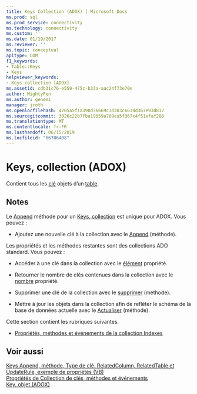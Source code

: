 ```yaml
---
title: Keys Collection (ADOX) | Microsoft Docs
ms.prod: sql
ms.prod_service: connectivity
ms.technology: connectivity
ms.custom: ''
ms.date: 01/19/2017
ms.reviewer: ''
ms.topic: conceptual
apitype: COM
f1_keywords:
- Table::Keys
- Keys
helpviewer_keywords:
- Keys collection [ADOX]
ms.assetid: cdb31c76-e559-475c-b33a-aac24f73e70e
author: MightyPen
ms.author: genemi
manager: jroth
ms.openlocfilehash: 4205a5f1a398d36669c3d383c663dd367e93d817
ms.sourcegitcommit: 3026c22b7fba19059a769ea5f367c4f51efaf286
ms.translationtype: MT
ms.contentlocale: fr-FR
ms.lasthandoff: 06/15/2019
ms.locfileid: "66706408"
---
```

# <a name="keys-collection-adox"></a>Keys, collection (ADOX)
Contient tous les [clé](../../../ado/reference/adox-api/key-object-adox.md) objets d’un [table](../../../ado/reference/adox-api/table-object-adox.md).  
  
## <a name="remarks"></a>Notes  
 Le [Append](../../../ado/reference/adox-api/append-method-adox-keys.md) méthode pour un [Keys, collection](../../../ado/reference/adox-api/keys-collection-adox.md) est unique pour ADOX. Vous pouvez :  
  
-   Ajoutez une nouvelle clé à la collection avec le [Append](../../../ado/reference/adox-api/append-method-adox-keys.md) (méthode).  
  
 Les propriétés et les méthodes restantes sont des collections ADO standard. Vous pouvez :  
  
-   Accéder à une clé dans la collection avec le [élément](../../../ado/reference/ado-api/item-property-ado.md) propriété.  
  
-   Retourner le nombre de clés contenues dans la collection avec le [nombre](../../../ado/reference/ado-api/count-property-ado.md) propriété.  
  
-   Supprimer une clé de la collection avec le [supprimer](../../../ado/reference/adox-api/delete-method-adox-collections.md) (méthode).  
  
-   Mettre à jour les objets dans la collection afin de refléter le schéma de la base de données actuelle avec le [Actualiser](../../../ado/reference/ado-api/refresh-method-ado.md) (méthode).  
  
 Cette section contient les rubriques suivantes.  
  
-   [Propriétés, méthodes et événements de la collection Indexes](../../../ado/reference/adox-api/indexes-collection-properties-methods-and-events.md)  
  
## <a name="see-also"></a>Voir aussi  
 [Keys Append, méthode, Type de clé, RelatedColumn, RelatedTable et UpdateRule, exemple de propriétés (VB)](../../../ado/reference/adox-api/keys-append-method-key-type-relatedcolumn-relatedtable-example-vb.md)   
 [Propriétés de Collection de clés, méthodes et événements](../../../ado/reference/adox-api/keys-collection-properties-methods-and-events.md)   
 [Key, objet (ADOX)](../../../ado/reference/adox-api/key-object-adox.md)
